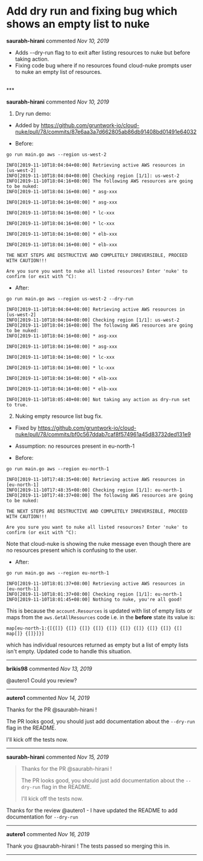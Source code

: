# Add dry run and fixing bug which shows an empty list to nuke

**saurabh-hirani** commented *Nov 10, 2019*

- Adds --dry-run flag to to exit after listing resources to nuke but before taking action.
- Fixing code bug where if no resources found cloud-nuke prompts user to nuke an empty list of resources. 
<br />
***


**saurabh-hirani** commented *Nov 10, 2019*

1. Dry run demo:

-  Added by https://github.com/gruntwork-io/cloud-nuke/pull/78/commits/87e6aa3a7d662805ab86db91408bd01491e64032

- Before:

```
go run main.go aws --region us-west-2 

INFO[2019-11-10T18:04:04+08:00] Retrieving active AWS resources in [us-west-2]
INFO[2019-11-10T18:04:04+08:00] Checking region [1/1]: us-west-2
INFO[2019-11-10T18:04:16+08:00] The following AWS resources are going to be nuked:
INFO[2019-11-10T18:04:16+08:00] * asg-xxx

INFO[2019-11-10T18:04:16+08:00] * asg-xxx

INFO[2019-11-10T18:04:16+08:00] * lc-xxx

INFO[2019-11-10T18:04:16+08:00] * lc-xxx

INFO[2019-11-10T18:04:16+08:00] * elb-xxx

INFO[2019-11-10T18:04:16+08:00] * elb-xxx

THE NEXT STEPS ARE DESTRUCTIVE AND COMPLETELY IRREVERSIBLE, PROCEED WITH CAUTION!!!

Are you sure you want to nuke all listed resources? Enter 'nuke' to confirm (or exit with ^C):
```

- After:

```
go run main.go aws --region us-west-2 --dry-run

INFO[2019-11-10T18:04:04+08:00] Retrieving active AWS resources in [us-west-2]
INFO[2019-11-10T18:04:04+08:00] Checking region [1/1]: us-west-2
INFO[2019-11-10T18:04:16+08:00] The following AWS resources are going to be nuked:
INFO[2019-11-10T18:04:16+08:00] * asg-xxx

INFO[2019-11-10T18:04:16+08:00] * asg-xxx

INFO[2019-11-10T18:04:16+08:00] * lc-xxx

INFO[2019-11-10T18:04:16+08:00] * lc-xxx

INFO[2019-11-10T18:04:16+08:00] * elb-xxx

INFO[2019-11-10T18:04:16+08:00] * elb-xxx

INFO[2019-11-10T18:05:40+08:00] Not taking any action as dry-run set to true.
```

2. Nuking empty resource list bug fix.

- Fixed by https://github.com/gruntwork-io/cloud-nuke/pull/78/commits/bf0c567ddab7caf8f574961a45d83732ded131e9

- Assumption: no resources present in eu-north-1

- Before:

```
go run main.go aws --region eu-north-1

INFO[2019-11-10T17:48:35+08:00] Retrieving active AWS resources in [eu-north-1] 
INFO[2019-11-10T17:48:35+08:00] Checking region [1/1]: eu-north-1            
INFO[2019-11-10T17:48:37+08:00] The following AWS resources are going to be nuked:  

THE NEXT STEPS ARE DESTRUCTIVE AND COMPLETELY IRREVERSIBLE, PROCEED WITH CAUTION!!!

Are you sure you want to nuke all listed resources? Enter 'nuke' to confirm (or exit with ^C):
```

Note that cloud-nuke is showing the nuke message even though there are no resources present which is confusing to the user. 

- After:

```
go run main.go aws --region eu-north-1

INFO[2019-11-10T18:01:37+08:00] Retrieving active AWS resources in [eu-north-1]
INFO[2019-11-10T18:01:37+08:00] Checking region [1/1]: eu-north-1
INFO[2019-11-10T18:01:45+08:00] Nothing to nuke, you're all good!

```

This is because the ```account.Resources``` is updated with list of empty lists or maps from the ```aws.GetAllResources``` code i.e. in the **before** state its value is:

```
map[eu-north-1:{[{[]} {[]} {[]} {[]} {[]} {[]} {[]} {[]} {[]} {[] map[]} {[]}]}]
```

which has individual resources returned as empty but a list of empty lists isn't empty. Updated code to handle this situation. 
***

**brikis98** commented *Nov 13, 2019*

@autero1 Could you review?
***

**autero1** commented *Nov 14, 2019*

Thanks for the PR @saurabh-hirani !  

The PR looks good, you should just add documentation about the `--dry-run` flag in the README.

I'll kick off the tests now.



***

**saurabh-hirani** commented *Nov 15, 2019*

> Thanks for the PR @saurabh-hirani !
> 
> The PR looks good, you should just add documentation about the `--dry-run` flag in the README.
> 
> I'll kick off the tests now.

Thanks for the review @autero1 - I have updated the README to add documentation for ```--dry-run```
***

**autero1** commented *Nov 16, 2019*

Thank you @saurabh-hirani ! The tests passed so merging this in.
***

